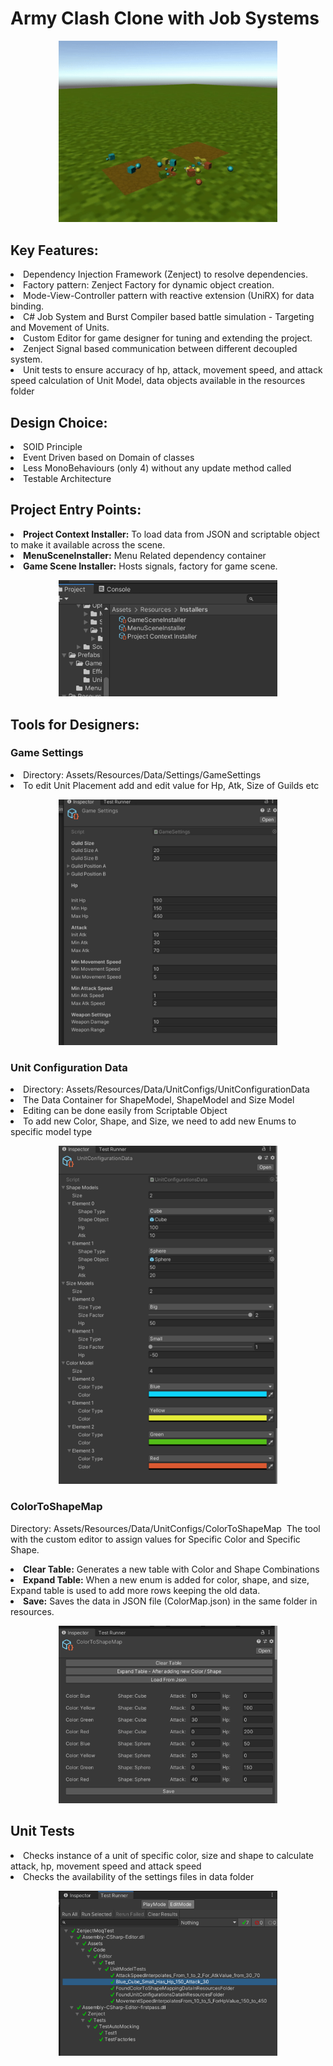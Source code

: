 # Army Clash Clone with Job Systems

<p align="center">
  <img src="Screenshots/Gameplay.gif" width="350" alt="Game Screenshot">
</p>

## Key Features:<br>
<ls>
<li> Dependency Injection Framework (Zenject) to resolve dependencies.<br>
<li> Factory pattern: Zenject Factory for dynamic object creation. <br>
<li> Mode-View-Controller pattern with reactive extension (UniRX) for data binding.  <br>
<li> C# Job System and Burst Compiler based battle simulation - Targeting and Movement of Units. <br>
<li> Custom Editor for game designer for tuning and extending the project. <br>
<li> Zenject Signal based communication between different decoupled system. <br>
<li> Unit tests to ensure accuracy of hp, attack, movement speed, and attack speed calculation of Unit Model, data objects available in the resources folder <br>
</ls>

## Design Choice:

<li> SOID Principle
<li> Event Driven based on Domain of classes
<li> Less MonoBehaviours (only 4) without any update method called
<li> Testable Architecture

## Project Entry Points:

<li> <b>Project Context Installer:</b> To load data from JSON and scriptable object to make it available across the scene.
<li> <b>MenuSceneInstaller:</b> Menu Related dependency container
<li> <b>Game Scene Installer:</b> Hosts signals, factory for game scene.
<br>
<p align="center">
  <img src="Screenshots/Picture1.png" width="350" alt="Entry Point">
</p>

## Tools for Designers:
### Game Settings

<li> Directory: Assets/Resources/Data/Settings/GameSettings
<li> To edit Unit Placement add and edit value for Hp, Atk, Size of Guilds etc
<br>
<p align="center">
  <img src="Screenshots/Picture2.png" width="350" alt="Game Settings">
</p>
  
### Unit Configuration Data
<li> Directory: Assets/Resources/Data/UnitConfigs/UnitConfigurationData
<li> The Data Container for ShapeModel, ShapeModel and Size Model
<li> Editing can be done easily from Scriptable Object
<li> To add new Color, Shape, and Size, we need to add new Enums to specific model type
<br>
<p align="center">
  <img src="Screenshots/Picture3.png" width="350" alt="Unit Configuration Data">
</p>
  
### ColorToShapeMap
Directory: Assets/Resources/Data/UnitConfigs/ColorToShapeMap 
The tool with the custom editor to assign values for Specific Color and Specific Shape.
<li> <b>Clear Table:</b> Generates a new table with Color and Shape Combinations
<li> <b>Expand Table:</b> When a new enum is added for color, shape, and size, Expand table is used to add more rows keeping the old data.
<li> <b>Save:</b> Saves the data in JSON file (ColorMap.json) in the same folder in resources. 
<br>
<p align="center">
  <img src="Screenshots/Picture4.png" width="350" alt="Color To Shape Map">
</p>
  
## Unit Tests

<li> Checks instance of a unit of specific color, size and shape to calculate attack, hp, movement speed and attack speed
<li> Checks the availability of the settings files in data folder
<p align="center">
  <img src="Screenshots/Picture5.png" width="350" alt="Unit Tests">
</p>

